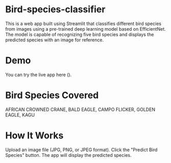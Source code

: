 # Bird-species-classifier
This is a web app built using Streamlit that classifies different bird species from images using a pre-trained deep learning model based on EfficientNet. The model is capable of recognizing five bird species and displays the predicted species with an image for reference.
# Demo
You can try the live app here ().
# Bird Species Covered
AFRICAN CROWNED CRANE,
BALD EAGLE,
CAMPO FLICKER,
GOLDEN EAGLE,
KAGU
# How It Works
Upload an image file (JPG, PNG, or JPEG format).
Click the "Predict Bird Species" button.
The app will display the predicted species.
